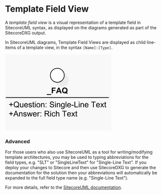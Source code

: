 # Template Field View

A _template field view_ is a visual representation of a template field in SitecoreUML syntax, as displayed on the diagrams generated as part of the SitecoreDXG output. 

In SitecoreUML diagrams, Template Field Views are displayed as child line-items of a template view, in the syntax `[Name]:[Type]`. 

![Template View representing the \_FAQ template from Habitat](../../.gitbook/assets/templateview1.png)

### Advanced

For those users who also use SitecoreUML as a tool for writing/modifying template architectures, you may be used to typing abbreviations for the field types, e.g. "SLT" or "SingleLineText" for "Single-Line Text". If you deploy your changes to Sitecore and then use SitecoreDXG to generate the documentation for the solution then your abbreviations will automatically be expanded to the full field type name \(e.g. "Single-Line Text"\). 

For more details, refer to the [SitecoreUML documentation](https://zkniebel.gitbooks.io/sitecoreuml/content/guide/template-fields.html#type).

